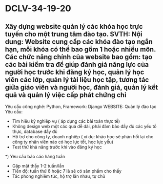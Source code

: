 # DCLV-34-19-20
Xây dựng website quản lý các khóa học trực tuyến cho một trung tâm đào tạo.
SVTH:
Nội dung: Website cung cấp các khóa đào tạo ngắn hạn, mỗi khóa có thể bao gồm 1 hoặc nhiều môn. Các chức năng chính của website bao gồm: tạo các bài kiểm tra để giúp đánh giá năng lực của người học trước khi đăng ký học, quản lý học viên các lớp, quản lý tài liệu học tập, tương tác giữa giáo viên và người học, đánh giá, quản lý kết quả và quản lý việc cấp phát chứng chỉ
-------------------------------
Yêu cầu công nghê: Python, Framework: Django
WEBSITE: Quản lý đào tạo 
Yêu cầu:
- Tìm hiểu kỹ nghiêp vụ ( áp dụng các bài toán thực tế)
- Không design web một các quá dễ dãi, phải đảm bảo đầy đủ các yếu tố thực, database đầy đủ
- Hộ trợ cho công ty, doanh nghiệp ( xí dụ: kháo học sẽ phản hồi lại cho công ty nhân viên nào có học lực tốt, học lực yếu)
- Test thử khả năng trước khi vào đăng ký học

*) Yêu cầu báo cáo hàng tuần
+ Gặp mặt thầy 1-2 tuần/lần
+ Tiến độ: tuần thứ 6 hoặc 7 là sẽ có sản phẩm cho thầy
+ Tác phong nghiêm túc, hộ trợ lẫn nhau, tự chủ
